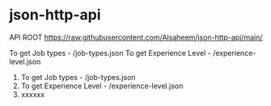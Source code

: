 # json-http-api

API ROOT https://raw.githubusercontent.com/Alsaheem/json-http-api/main/

To get Job types - /job-types.json
To get Experience Level - /experience-level.json


1. To get Job types - /job-types.json
2. To get Experience Level - /experience-level.json
3. xxxxxx